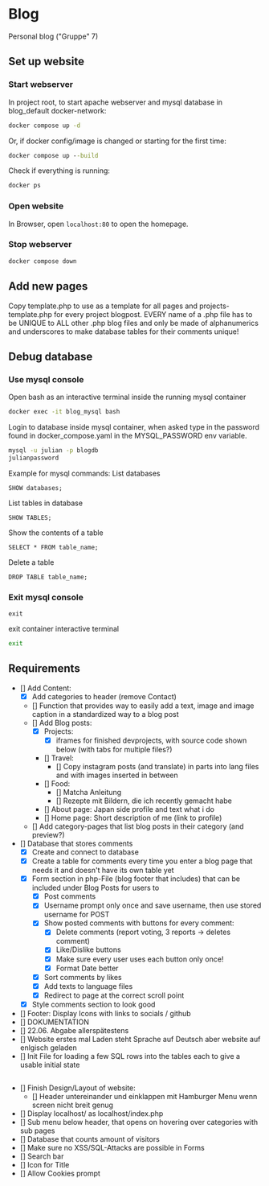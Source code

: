# Blog
Personal blog ("Gruppe" 7)

## Set up website
### Start webserver
In project root, to start apache webserver and mysql database in blog_default docker-network:
```cmd
docker compose up -d
```
Or, if docker config/image is changed or starting for the first time:
```cmd
docker compose up --build
```
Check if everything is running:
```cmd
docker ps
```
### Open website
In Browser, open `localhost:80` to open the homepage.
### Stop webserver
```cmd
docker compose down
```
## Add new pages
Copy template.php to use as a template for all pages and projects-template.php for every project blogpost. EVERY name of a .php file has to be UNIQUE to ALL other .php blog files and only be made of alphanumerics and underscores to make database tables for their comments unique!

## Debug database
### Use mysql console
Open bash as an interactive terminal inside the running mysql container
```cmd
docker exec -it blog_mysql bash
```
Login to database inside mysql container, when asked type in the password found in docker_compose.yaml in the MYSQL_PASSWORD env variable.
```bash
mysql -u julian -p blogdb
julianpassword
```
Example for mysql commands: List databases
```mysql
SHOW databases;
```
List tables in database
```mysql
SHOW TABLES;
```
Show the contents of a table
```mysql
SELECT * FROM table_name;
```
Delete a table
```mysql
DROP TABLE table_name;
```
### Exit mysql console
```mysql
exit
```
exit container interactive terminal
```bash
exit
```

## Requirements
- [] Add Content:
  - [x] Add categories to header (remove Contact)
  - [] Function that provides way to easily add a text, image and image caption in a standardized way to a blog post
  - [] Add Blog posts:
    - [x] Projects:
      - [x] iframes for finished devprojects, with source code shown below (with tabs for multiple files?)
    - [] Travel:
      - [] Copy instagram posts (and translate) in parts into lang files and with images inserted in between
    - [] Food:
      - [] Matcha Anleitung
      - [] Rezepte mit Bildern, die ich recently gemacht habe
    - [] About page: Japan side profile and text what i do
    - [] Home page: Short description of me (link to profile)
  - [] Add category-pages that list blog posts in their category (and preview?)
- [] Database that stores comments
  - [x] Create and connect to database
  - [x] Create a table for comments every time you enter a blog page that needs it and doesn't have its own table yet
  - [x] Form section in php-File (blog footer that includes) that can be included under Blog Posts for users to 
    - [x] Post comments
    - [x] Username prompt only once and save username, then use stored username for POST
    - [x] Show posted comments with buttons for every comment:
      - [x] Delete comments (report voting, 3 reports -> deletes comment)
      - [x] Like/Dislike buttons
      - [x] Make sure every user uses each button only once!
      - [x] Format Date better
    - [x] Sort comments by likes
    - [x] Add texts to language files
    - [x] Redirect to page at the correct scroll point
  - [x] Style comments section to look good
- [] Footer: Display Icons with links to socials / github
- [] DOKUMENTATION
- [] 22.06. Abgabe allerspätestens
- [] Website erstes mal Laden steht Sprache auf Deutsch aber website auf enlgisch geladen
- [] Init File for loading a few SQL rows into the tables each to give a usable initial state

## 
- [] Finish Design/Layout of website:
  - [] Header untereinander und einklappen mit Hamburger Menu wenn screen nicht breit genug
- [] Display localhost/ as localhost/index.php
- [] Sub menu below header, that opens on hovering over categories with sub pages
- [] Database that counts amount of visitors
- [] Make sure no XSS/SQL-Attacks are possible in Forms
- [] Search bar
- [] Icon for Title
- [] Allow Cookies prompt